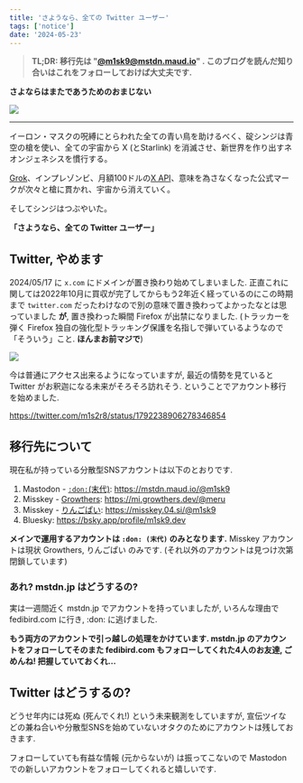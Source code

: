 ```yaml
---
title: 'さようなら、全ての Twitter ユーザー'
tags: ['notice']
date: '2024-05-23'
---
```


> **TL;DR: 移行先は "[@m1sk9@mstdn.maud.io](https://mstdn.maud.io/@m1sk9)" . このブログを読んだ知り合いはこれをフォローしておけば大丈夫です.**

**さよならはまたであうためのおまじない**

![](/post-image/2024/f*ck-twitter/fuck-twitter-1.jpg)

---

イーロン・マスクの呪縛にとらわれた全ての青い鳥を助けるべく、碇シンジは青空の槍を使い、全ての宇宙から X (とStarlink) を消滅させ、新世界を作り出すネオンジェネシスを慣行する。

[Grok](https://x.ai/)、インプレゾンビ、月額100ドルの[X API](https://developer.x.com/en/products/twitter-api)、意味を為さなくなった公式マークが次々と槍に貫かれ、宇宙から消えていく。

そしてシンジはつぶやいた。

**「さようなら、全ての Twitter ユーザー」**

## Twitter, やめます

2024/05/17 に `x.com` にドメインが置き換わり始めてしまいました. 正直これに関しては2022年10月に買収が完了してからもう2年近く経っているのにこの時期まで `twitter.com` だったわけなので別の意味で置き換わってよかったなとは思っていました **が**, 置き換わった瞬間 Firefox が出禁になりました. (トラッカーを弾く Firefox 独自の強化型トラッキング保護を名指しで弾いているようなので「そういう」こと. **ほんまお前マジで**)

![](/post-image/2024/f*ck-twitter/fuck-twitter-2.jpg)

今は普通にアクセス出来るようになっていますが, 最近の情勢を見ていると Twitter がお釈迦になる未来がそろそろ訪れそう. ということでアカウント移行を始めました.

https://twitter.com/m1s2r8/status/1792238906278346854

## 移行先について

現在私が持っている分散型SNSアカウントは以下のとおりです.

1. Mastodon - [`:don:`(末代)](https://mstdn.maud.io): https://mstdn.maud.io/@m1sk9
2. Misskey - [Growthers](https://mi.growthers.dev): https://mi.growthers.dev/@meru
3. Misskey - [りんごぱい](https://misskey.04.si/): https://misskey.04.si/@m1sk9
4. Bluesky: https://bsky.app/profile/m1sk9.dev

**メインで運用するアカウントは `:don: (末代)` のみとなります.** Misskey アカウントは現状 Growthers, りんごぱい のみです. (それ以外のアカウントは見つけ次第閉鎖しています)

### あれ? mstdn.jp はどうするの?

実は一週間近く mstdn.jp でアカウントを持っていましたが, いろんな理由で fedibird.com に行き, :don: に逃げました.

**もう両方のアカウントで引っ越しの処理をかけています. mstdn.jp のアカウントをフォローしてそのまた fedibird.com もフォローしてくれた4人のお友達, ごめんね! 把握していておくれ...**

## Twitter はどうするの?

どうせ年内には死ぬ (死んでくれ!) という未来観測をしていますが, 宣伝ツイなどの兼ね合いや分散型SNSを始めていないオタクのためにアカウントは残しておきます.

フォローしていても有益な情報 (元からないが) は振ってこないので Mastodon での新しいアカウントをフォローしてくれると嬉しいです.
